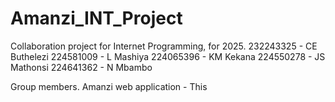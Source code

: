 # Amanzi_INT_Project
Collaboration project for Internet Programming, for 2025.
232243325 - CE Buthelezi
224581009 - L Mashiya
224065396 - KM Kekana
224550278 - JS Mathonsi
224641362 - N Mbambo

Group members.
Amanzi web application - This
